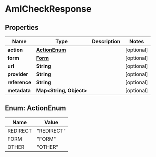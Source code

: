 # AmlCheckResponse

## Properties
Name | Type | Description | Notes
------------ | ------------- | ------------- | -------------
**action** | [**ActionEnum**](#ActionEnum) |  |  [optional]
**form** | [**Form**](Form.md) |  |  [optional]
**url** | **String** |  |  [optional]
**provider** | **String** |  |  [optional]
**reference** | **String** |  |  [optional]
**metadata** | **Map&lt;String, Object&gt;** |  |  [optional]

<a name="ActionEnum"></a>
## Enum: ActionEnum
Name | Value
---- | -----
REDIRECT | &quot;REDIRECT&quot;
FORM | &quot;FORM&quot;
OTHER | &quot;OTHER&quot;
